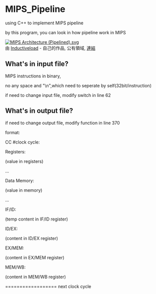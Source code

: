 # MIPS_Pipeline
using C++ to implement MIPS pipeline

by this program, you can look in how pipeline work in MIPS

<p><a href="https://commons.wikimedia.org/wiki/File:MIPS_Architecture_(Pipelined).svg#/media/File:MIPS_Architecture_(Pipelined).svg"><img src="https://upload.wikimedia.org/wikipedia/commons/thumb/e/ea/MIPS_Architecture_%28Pipelined%29.svg/1200px-MIPS_Architecture_%28Pipelined%29.svg.png" alt="MIPS Architecture (Pipelined).svg"></a><br>由 <a href="//commons.wikimedia.org/wiki/User:Inductiveload" title="User:Inductiveload">Inductiveload</a> - <span class="int-own-work" lang="zh-tw">自己的作品</span>, 公有領域, <a href="https://commons.wikimedia.org/w/index.php?curid=5769084">連結</a></p>

What's in input file?
---
MIPS instructions in binary,

no any space and "\n",which need to seperate by self(32bit/instruction) 

if need to change input file, modify switch in line 62


What's in output file?
---
if need to change output file, modify function in line 370

format:

CC #clock cycle:

Registers:

(value in registers)

...


Data Memory:

(value in memory)

...

IF/ID:

(temp content in IF/ID register)

ID/EX:

(content in ID/EX register)

EX/MEM:

(content in EX/MEM register)

MEM/WB:

(content in MEM/WB register)

==================
next clock cycle
